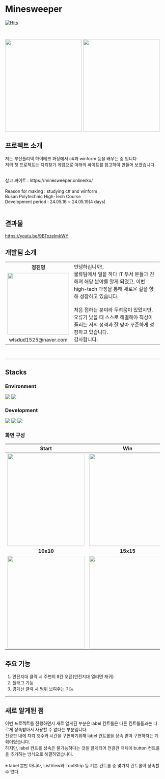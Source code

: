 # Minesweeper
   [![Hits](https://hits.seeyoufarm.com/api/count/incr/badge.svg?url=https%3A%2F%2Fgithub.com%2FTakeNewcare&count_bg=%23939DAE&title_bg=%2361ACCD&icon=&icon_color=%23E7E7E7&title=hits&edge_flat=false)](https://hits.seeyoufarm.com)
   
<br>

<p align="center">
   
  <img src ="../main/Image/start.png"  width="250" height="300" align='left'>
  <img src ="../main/Image/win.png"  width="250" height="300">
</p>


## 프로젝트 소개
저는 부산폴리텍 하이테크 과정에서 c#과 winform 등을 배우는 중 입니다.<br>
저의 첫 프로젝트는 지뢰찾기 게임으로 아래의 싸이트를 참고하여 만들어 보았습니다.<br>

<br>
참고 싸이트 : https://minesweeper.online/ko/
<br><br>
Reason for making : studying c# and winform <br>
Busan Polytechnic High-Tech Course <br>
Development period : 24.05.16 ~ 24.05.19(4 days)<br>
<br>

## 결과물
https://youtu.be/9BTxzeImkWY
<br>

## 개발팀 소개
<table>
  <tr>
    <th>정진영</th>
    <td  rowspan="3">
    안녕하십니까!,<br> 물류팀에서 일을 하다 IT 부서 분들과 친해져 해당 분야를 알게 되었고,
    이번 high-tech 과정을 통해 새로운 길을 향해 성장하고 있습니다.
   <br>
   <br>
    처음 접하는 분야라 두려움이 있었지만,<br> 
    오류가 났을 때 스스로 해결해야 직성이 풀리는 저의 성격과 잘 맞아 꾸준하게 성장하고 있습니다. <br> 
   감사합니다.
    </td>
  </tr>
  <tr>
    <td> <img src ="../main/Image/me.JPG"  width="200" height="200"></td>
  </tr>
  <tr>
    <td align='center'>wlsdud1525@naver.com</td>
  </tr>
</table>
<br>
<hr> 

## Stacks
### Environment
<img src="https://img.shields.io/badge/visualstudio-5C2D91?style=flat-square&logo=visualstudio&logoColor=white"/> <img src="https://img.shields.io/badge/github-181717?style=flat-square&logo=github&logoColor=white"/>

### Development
<img src="https://img.shields.io/badge/.NET-512BD4?style=flat-square&logo=.NET&logoColor=white"/> <img src="https://img.shields.io/badge/csharp-512BD4?style=flat-square&logo=csharp&logoColor=white"/>  <img src="https://img.shields.io/badge/-WinForm-FF0000?logo=Csharp&style=flat&logo=csharp&logoColor=white"/> 

### 화면 구성
|Start|Win|End|
|:---:|:---:|:---:|
|<img src ="../main/Image/start.png"  width="250" height="300">|<img src ="../main/Image/win.png"  width="250" height="300">|<img src ="../main/Image/end.png"  width="250" height="300">|
|**10x10**|**15x15**|**20x20**|
|<img src ="../main/Image/10x10.png"  width="250" height="300">|<img src ="../main/Image/15x15.png"  width="250" height="300">|<img src ="../main/Image/20x20.png"  width="250" height="300">|


## 주요 기능
1. 안전지대 클릭 시 주변의 8칸 오픈(안전지대 열리면 재귀)
2. 플래그 기능
3. 경계선 클릭 시 범위 보여주는 기능

<hr> 

## 새로 알게된 점
이번 프로젝트를 진행하면서 새로 알게된 부분은 label 컨트롤은 다른 컨트롤들과는 다르게 상속받아서 사용할 수 없다는 부분입니다.<br>
전광판 내에 지뢰 갯수와 시간을 구현하기위해 label 컨트롤을 상속 받아 구현하자는 계획이었습니다. <br>
하지만, label 컨트롤 상속은 불가능하다는 것을 알게되어 전광판 객체에 button 컨트롤을 추가하는 방식으로 해결하였습니다.<br>
<br>
※ label 뿐만 아니라, ListView와 ToolStrip 등 기본 컨트롤 중 몇가지 컨트롤이 상속할 수 없다.
<br>

